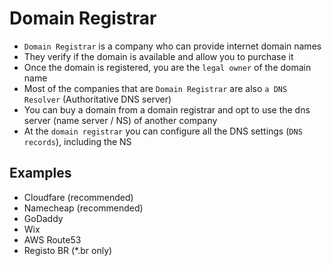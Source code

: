 # Domain Registrar

- `Domain Registrar` is a company who can provide internet domain names
- They verify if the domain is available and allow you to purchase it
- Once the domain is registered, you are the `legal owner` of the domain name
- Most of the companies that are `Domain Registrar` are also `a DNS Resolver` (Authoritative DNS server)
- You can buy a domain from a domain registrar and opt to use the dns server (name server / NS) of another company
- At the `domain registrar` you can configure all the DNS settings (`DNS records`), including the NS

## Examples

- Cloudfare (recommended)
- Namecheap (recommended)
- GoDaddy
- Wix
- AWS Route53
- Registo BR (*.br only)
